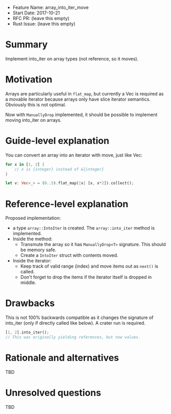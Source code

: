 - Feature Name: array_into_iter_move
- Start Date: 2017-10-21
- RFC PR: (leave this empty)
- Rust Issue: (leave this empty)

# Summary
[summary]: #summary

Implement into_iter on array types (not reference, so it moves).

# Motivation
[motivation]: #motivation

Arrays are particularly useful in `flat_map`, but currently a Vec is required as a movable
iterator because arrays only have slice iterator semantics. Obviously this is not optimal.

Now with `ManuallyDrop` implemented, it should be possible to implement moving into_iter on arrays.

# Guide-level explanation
[guide-level-explanation]: #guide-level-explanation

You can convert an array into an iterator with move, just like Vec:

```rust
for x in [1, 2] {
    // x is {integer} instead of &{integer}
}
```

```rust
let v: Vec<_> = (0..5).flat_map(|x| [x, x*2]).collect();
```

# Reference-level explanation
[reference-level-explanation]: #reference-level-explanation

Proposed implementation:

- a type `array::IntoIter` is created. The `array::into_iter` method is implemented.
- Inside the method:
  * Transmute the array so it has `ManuallyDrop<T>` signature. This should be memory safe.
  * Create a `IntoIter` struct with contents moved.
- Inside the iterator:
  * Keep track of valid range (index) and move items out as `next()` is called.
  * Don't forget to drop the items if the iterator itself is dropped in middle.

# Drawbacks
[drawbacks]: #drawbacks

This is not 100% backwards compatible as it changes the signature of into_iter (only if directly
called like below). A crater run is required.

```rust
[1, 2].into_iter();
// This was originally yielding references, but now values.
```

# Rationale and alternatives
[alternatives]: #alternatives

TBD

# Unresolved questions
[unresolved]: #unresolved-questions

TBD